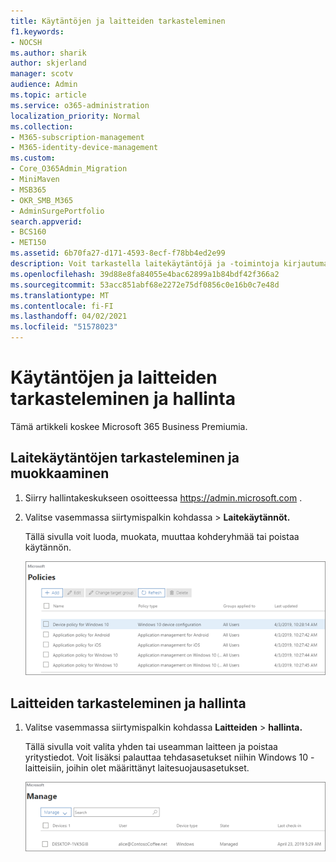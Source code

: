 ```yaml
---
title: Käytäntöjen ja laitteiden tarkasteleminen
f1.keywords:
- NOCSH
ms.author: sharik
author: skjerland
manager: scotv
audience: Admin
ms.topic: article
ms.service: o365-administration
localization_priority: Normal
ms.collection:
- M365-subscription-management
- M365-identity-device-management
ms.custom:
- Core_O365Admin_Migration
- MiniMaven
- MSB365
- OKR_SMB_M365
- AdminSurgePortfolio
search.appverid:
- BCS160
- MET150
ms.assetid: 6b70fa27-d171-4593-8ecf-f78bb4ed2e99
description: Voit tarkastella laitekäytäntöjä ja -toimintoja kirjautumalla Microsoft 365 for Businessiin yleisen järjestelmänvalvojan tunnistetiedoilla.
ms.openlocfilehash: 39d88e8fa84055e4bac62899a1b84bdf42f366a2
ms.sourcegitcommit: 53acc851abf68e2272e75df0856c0e16b0c7e48d
ms.translationtype: MT
ms.contentlocale: fi-FI
ms.lasthandoff: 04/02/2021
ms.locfileid: "51578023"
---
```

# <a name="view-and-manage-policies-and-devices"></a>Käytäntöjen ja laitteiden tarkasteleminen ja hallinta

Tämä artikkeli koskee Microsoft 365 Business Premiumia.

## <a name="view-and-edit-device-policies"></a>Laitekäytäntöjen tarkasteleminen ja muokkaaminen

1.  Siirry hallintakeskukseen osoitteessa <a href="https://go.microsoft.com/fwlink/p/?linkid=837890" target="_blank">https://admin.microsoft.com</a> .
2. Valitse vasemmassa siirtymispalkin kohdassa  \> **Laitekäytännöt.**

    Tällä sivulla voit luoda, muokata, muuttaa kohderyhmää tai poistaa käytännön.

    ![Screenshot of the Policies page](../media/devicepolicies.png)
  
## <a name="view-and-manage-devices"></a>Laitteiden tarkasteleminen ja hallinta

1. Valitse vasemmassa siirtymispalkin kohdassa **Laitteiden** \> **hallinta.** 
    
    Tällä sivulla voit valita yhden tai useamman laitteen ja poistaa yritystiedot. Voit lisäksi palauttaa tehdasasetukset niihin Windows 10 -laitteisiin, joihin olet määrittänyt laitesuojausasetukset.
  
   ![Laitteiden hallinta -sivu](../media/devicesmanage.png)

